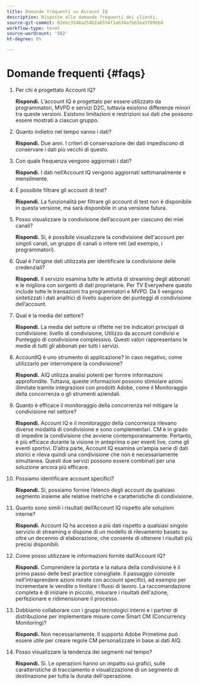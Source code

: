 ```yaml
---
title: Domande frequenti su Account IQ
description: Risposte alle domande frequenti dei clienti.
source-git-commit: 02ebc3548a254b2a6554f1ab34afbb3ea5f09bb8
workflow-type: tm+mt
source-wordcount: '562'
ht-degree: 0%

---
```


# Domande frequenti {#faqs}

1. Per chi è progettato Account IQ?

   **Rispondi.** L’account IQ è progettato per essere utilizzato da programmatori, MVPD e servizi D2C, tuttavia esistono differenze minori tra queste versioni. Esistono limitazioni e restrizioni sui dati che possono essere mostrati a ciascun gruppo.

1. Quanto indietro nel tempo vanno i dati?

   **Rispondi.** Due anni. I criteri di conservazione dei dati impediscono di conservare i dati più vecchi di questo.

1. Con quale frequenza vengono aggiornati i dati?

   **Rispondi.** I dati nell’Account IQ vengono aggiornati settimanalmente e mensilmente.

1. È possibile filtrare gli account di test?

   **Rispondi.** La funzionalità per filtrare gli account di test non è disponibile in questa versione, ma sarà disponibile in una versione futura.

1. Posso visualizzare la condivisione dell’account per ciascuno dei miei canali? <!--shall we separate out this question for the persona of programmer?-->

   **Rispondi.** Sì, è possibile visualizzare la condivisione dell&#39;account per singoli canali, un gruppo di canali o intere reti (ad esempio, i programmatori).

1. Qual è l&#39;origine dati utilizzata per identificare la condivisione delle credenziali?

   **Rispondi.** Il servizio esamina tutte le attività di streaming degli abbonati e le migliora con sorgenti di dati proprietarie. Per TV Everywhere questo include tutte le transazioni tra programmatori e MVPD. Da lì vengono sintetizzati i dati analitici di livello superiore dei punteggi di condivisione dell’account.

1. Qual è la media del settore?

   **Rispondi.** La media del settore si riflette nei tre indicatori principali di condivisione: livello di condivisione, Utilizzo da account condivisi e Punteggio di condivisione complessivo. Questi valori rappresentano le medie di tutti gli abbonati per tutti i servizi.

1. AccountIQ è uno strumento di applicazione? In caso negativo, come utilizzarlo per interrompere la condivisione?

   **Rispondi.** AIQ utilizza analisi potenti per fornire informazioni approfondite. Tuttavia, queste informazioni possono stimolare azioni illimitate tramite integrazioni con prodotti Adobe, come il Monitoraggio della concorrenza o gli strumenti aziendali.

1. Quanto è efficace il monitoraggio della concorrenza nel mitigare la condivisione nel settore?

   **Rispondi.** Account IQ e il monitoraggio della concorrenza rilevano diverse modalità di condivisione e sono complementari. CM è in grado di impedire la condivisione che avviene contemporaneamente. Pertanto, è più efficace durante la visione in anteprima o per eventi live, come gli eventi sportivi. D’altra parte, Account IQ esamina un’ampia serie di dati storici e rileva quindi una condivisione che non è necessariamente simultanea. Questi due servizi possono essere combinati per una soluzione ancora più efficace.

1. Possiamo identificare account specifici?

   **Rispondi.** Sì, possiamo fornire l’elenco degli account da qualsiasi segmento insieme alle relative metriche e caratteristiche di condivisione.

1. Quanto sono simili i risultati dell’Account IQ rispetto alle soluzioni interne?

   **Rispondi.** Account IQ ha accesso a più dati rispetto a qualsiasi singolo servizio di streaming e dispone di un modello di rilevamento basato su oltre un decennio di elaborazione, che consente di ottenere i risultati più precisi disponibili.

1. Come posso utilizzare le informazioni fornite dall’Account IQ?

   **Rispondi.** Comprendere la portata e la natura della condivisione è il primo passo delle best practice consigliate. Il passaggio consiste nell’intraprendere azioni mirate con account specifici, ad esempio per incrementare le vendite o limitare i flussi di lavoro. La raccomandazione completa è di iniziare in piccolo, misurare i risultati dell&#39;azione, perfezionare e ridimensionare il processo.

1. Dobbiamo collaborare con i gruppi tecnologici interni e i partner di distribuzione per implementare misure come Smart CM (Concurrency Monitoring)?

   **Rispondi.** Non necessariamente. Il supporto Adobe Primetime può essere utile per creare regole CM personalizzate in base ai dati AIQ.

1. Posso visualizzare la tendenza dei segmenti nel tempo?

   **Rispondi.** Sì. Le operazioni hanno un impatto sui grafici, sulle caratteristiche di tracciamento e visualizzazione di un segmento di destinazione per tutta la durata dell&#39;operazione.
